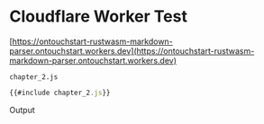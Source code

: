 # Cloudflare Worker Test

[https://ontouchstart-rustwasm-markdown-parser.ontouchstart.workers.dev](https://ontouchstart-rustwasm-markdown-parser.ontouchstart.workers.dev)

`chapter_2.js`
```javascript
{{#include chapter_2.js}}
```
<div id="output">Output</div>

<script src="chapter_2.js">
